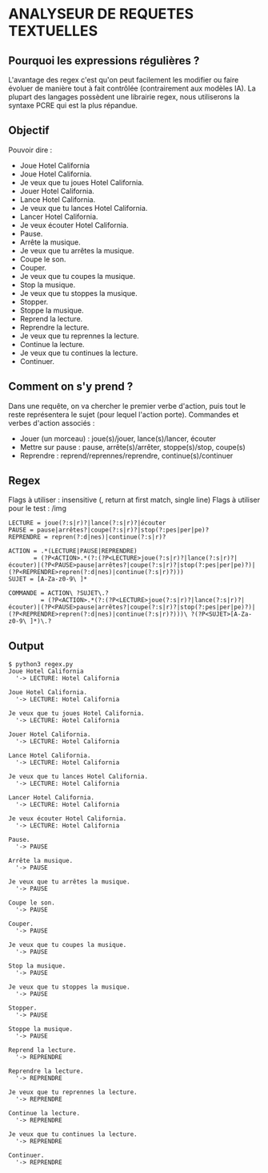 # ANALYSEUR DE REQUETES TEXTUELLES
## Pourquoi les expressions régulières ?
L'avantage des regex c'est qu'on peut facilement les modifier ou faire évoluer de manière tout à fait contrôlée (contrairement
aux modèles IA). La plupart des langages possèdent une librairie
regex, nous utiliserons la syntaxe PCRE qui est la plus répandue.

## Objectif
Pouvoir dire :
- Joue Hotel California
- Joue Hotel California.
- Je veux que tu joues Hotel California.
- Jouer Hotel California.
- Lance Hotel California.
- Je veux que tu lances Hotel California.
- Lancer Hotel California.
- Je veux écouter Hotel California.
- Pause.
- Arrête la musique.
- Je veux que tu arrêtes la musique.
- Coupe le son.
- Couper.
- Je veux que tu coupes la musique.
- Stop la musique.
- Je veux que tu stoppes la musique.
- Stopper.
- Stoppe la musique.
- Reprend la lecture.
- Reprendre la lecture.
- Je veux que tu reprennes la lecture.
- Continue la lecture.
- Je veux que tu continues la lecture.
- Continuer.

## Comment on s'y prend ?
Dans une requête, on va chercher le premier verbe d'action, puis tout le reste représentera le sujet (pour lequel l'action porte).
Commandes et verbes d'action associés :
- Jouer (un morceau) : joue(s)/jouer, lance(s)/lancer, écouter
- Mettre sur pause : pause, arrête(s)/arrêter, stoppe(s)/stop, coupe(s)
- Reprendre : reprend/reprennes/reprendre, continue(s)/continuer

## Regex
Flags à utiliser : insensitive (, return at first match, single line)
Flags à utiliser pour le test : /img

```
LECTURE = joue(?:s|r)?|lance(?:s|r)?|écouter
PAUSE = pause|arrêtes?|coupe(?:s|r)?|stop(?:pes|per|pe)?
REPRENDRE = repren(?:d|nes)|continue(?:s|r)?

ACTION = .*(LECTURE|PAUSE|REPRENDRE)
       = (?P<ACTION>.*(?:(?P<LECTURE>joue(?:s|r)?|lance(?:s|r)?|écouter)|(?P<PAUSE>pause|arrêtes?|coupe(?:s|r)?|stop(?:pes|per|pe)?)|(?P<REPRENDRE>repren(?:d|nes)|continue(?:s|r)?)))
SUJET = [A-Za-z0-9\ ]*

COMMANDE = ACTION\ ?SUJET\.?
         = (?P<ACTION>.*(?:(?P<LECTURE>joue(?:s|r)?|lance(?:s|r)?|écouter)|(?P<PAUSE>pause|arrêtes?|coupe(?:s|r)?|stop(?:pes|per|pe)?)|(?P<REPRENDRE>repren(?:d|nes)|continue(?:s|r)?)))\ ?(?P<SUJET>[A-Za-z0-9\ ]*)\.?
```

## Output
```console
$ python3 regex.py
Joue Hotel California
  '-> LECTURE: Hotel California       

Joue Hotel California.
  '-> LECTURE: Hotel California       

Je veux que tu joues Hotel California.
  '-> LECTURE: Hotel California

Jouer Hotel California.
  '-> LECTURE: Hotel California

Lance Hotel California.
  '-> LECTURE: Hotel California

Je veux que tu lances Hotel California.
  '-> LECTURE: Hotel California

Lancer Hotel California.
  '-> LECTURE: Hotel California

Je veux écouter Hotel California.
  '-> LECTURE: Hotel California

Pause.
  '-> PAUSE

Arrête la musique.
  '-> PAUSE

Je veux que tu arrêtes la musique.
  '-> PAUSE

Coupe le son.
  '-> PAUSE

Couper.
  '-> PAUSE

Je veux que tu coupes la musique.
  '-> PAUSE

Stop la musique.
  '-> PAUSE

Je veux que tu stoppes la musique.
  '-> PAUSE

Stopper.
  '-> PAUSE

Stoppe la musique.
  '-> PAUSE

Reprend la lecture.
  '-> REPRENDRE

Reprendre la lecture.
  '-> REPRENDRE

Je veux que tu reprennes la lecture.
  '-> REPRENDRE

Continue la lecture.
  '-> REPRENDRE

Je veux que tu continues la lecture.
  '-> REPRENDRE

Continuer.
  '-> REPRENDRE
```

